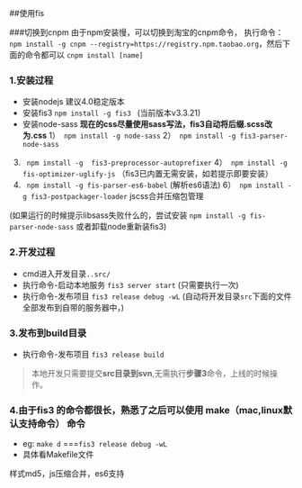 ##使用fis

###切换到cnpm
由于npm安装慢，可以切换到淘宝的cnpm命令，
执行命令：`npm install -g cnpm --registry=https://registry.npm.taobao.org`，然后下面的命令都可以 `cnpm install [name]`

### 1.安装过程
 * 安装nodejs 建议4.0稳定版本
 * 安装fis3 `npm install -g fis3 ` (当前版本v3.3.21)
 * 安装node-sass **现在的css尽量使用sass写法，fis3自动将后缀.scss改为.css**
  1）` npm install -g node-sass`
  2）` npm install -g fis3-parser-node-sass` 
  3) ` npm install -g  fis3-preprocessor-autoprefixer`
  4）` npm install -g fis-optimizer-uglify-js` （fis3已内置无需安装，如若提示即要安装）
  5) ` npm install -g fis-parser-es6-babel` (解析es6语法)
  6）` npm install -g fis3-postpackager-loader` jscss合并压缩包管理

  (如果运行的时候提示libsass失败什么的，尝试安装 `npm install -g fis-parser-node-sass` 或者卸载node重新装fis3)
### 2.开发过程
* cmd进入开发目录`..src/`
* 执行命令-启动本地服务 `fis3 server start` (只需要执行一次)
* 执行命令-发布项目 `fis3 release debug -wL` (自动将开发目录`src`下面的文件全部发布到自带的服务器中，)

### 3.发布到build目录 
* 执行命令-发布项目 `fis3 release build `  

> 本地开发只需要提交**src目录到svn**,无需执行**步骤3**命令，上线的时候操作。

### 4.由于fis3 的命令都很长，熟悉了之后可以使用 make（mac,linux默认支持命令） 命令
  * eg: `make d` ===`fis3 release debug -wL` 
  * 具体看Makefile文件

样式md5，js压缩合并，es6支持